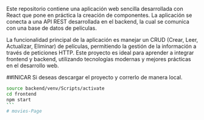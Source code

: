 Este repositorio contiene una aplicación web sencilla desarrollada con React que pone en práctica la creación de componentes. La aplicación se conecta a una API REST desarrollada en el backend, la cual se comunica con una base de datos de películas.

La funcionalidad principal de la aplicación es manejar un CRUD (Crear, Leer, Actualizar, Eliminar) de películas, permitiendo la gestión de la información a través de peticiones HTTP. Este proyecto es ideal para aprender a integrar frontend y backend, utilizando tecnologías modernas y mejores prácticas en el desarrollo web.

##INICAR
Si deseas descargar el proyecto y correrlo de manera local.
````sh
source backend/venv/Scripts/activate
cd frontend
npm start
```
# movies-Page
